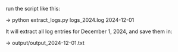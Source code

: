 run the script like this:

-> python extract_logs.py logs_2024.log 2024-12-01


It will extract all log entries for December 1, 2024, and save them in:

-> output/output_2024-12-01.txt
